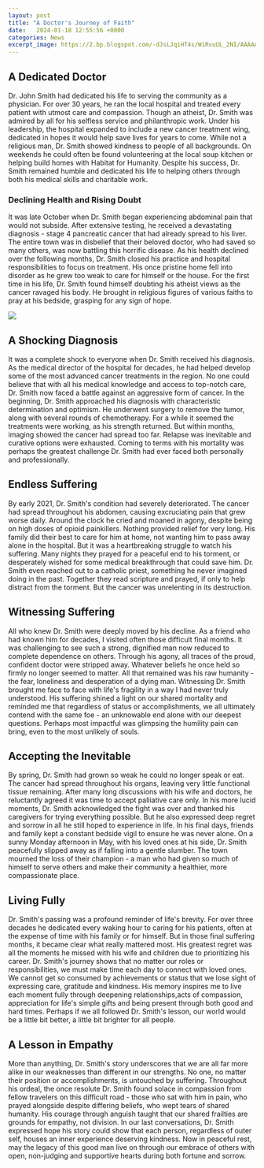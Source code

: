 ```yaml
---
layout: post
title: "A Doctor's Journey of Faith"
date:   2024-01-18 12:55:56 +0000
categories: News
excerpt_image: https://2.bp.blogspot.com/-dJsLJqiHT4s/WiRvuUL_2NI/AAAAAAAAgd4/Vt3kbMdKcE4YRLfZUzcmn6uVB4_u2KxgwCLcBGAs/s1600/Abrahams_Journey.gif
---
```

## A Dedicated Doctor 

Dr. John Smith had dedicated his life to serving the community as a physician. For over 30 years, he ran the local hospital and treated every patient with utmost care and compassion. Though an atheist, Dr. Smith was admired by all for his selfless service and philanthropic work. Under his leadership, the hospital expanded to include a new cancer treatment wing, dedicated in hopes it would help save lives for years to come. While not a religious man, Dr. Smith showed kindness to people of all backgrounds. On weekends he could often be found volunteering at the local soup kitchen or helping build homes with Habitat for Humanity. Despite his success, Dr. Smith remained humble and dedicated his life to helping others through both his medical skills and charitable work.

### Declining Health and Rising Doubt

It was late October when Dr. Smith began experiencing abdominal pain that would not subside. After extensive testing, he received a devastating diagnosis - stage 4 pancreatic cancer that had already spread to his liver. The entire town was in disbelief that their beloved doctor, who had saved so many others, was now battling this horrific disease. As his health declined over the following months, Dr. Smith closed his practice and hospital responsibilities to focus on treatment. His once pristine home fell into disorder as he grew too weak to care for himself or the house. For the first time in his life, Dr. Smith found himself doubting his atheist views as the cancer ravaged his body. He brought in religious figures of various faiths to pray at his bedside, grasping for any sign of hope. 


![](https://2.bp.blogspot.com/-dJsLJqiHT4s/WiRvuUL_2NI/AAAAAAAAgd4/Vt3kbMdKcE4YRLfZUzcmn6uVB4_u2KxgwCLcBGAs/s1600/Abrahams_Journey.gif)
## A Shocking Diagnosis

It was a complete shock to everyone when Dr. Smith received his diagnosis. As the medical director of the hospital for decades, he had helped develop some of the most advanced cancer treatments in the region. No one could believe that with all his medical knowledge and access to top-notch care, Dr. Smith now faced a battle against an aggressive form of cancer. In the beginning, Dr. Smith approached his diagnosis with characteristic determination and optimism. He underwent surgery to remove the tumor, along with several rounds of chemotherapy. For a while it seemed the treatments were working, as his strength returned. But within months, imaging showed the cancer had spread too far. Relapse was inevitable and curative options were exhausted. Coming to terms with his mortality was perhaps the greatest challenge Dr. Smith had ever faced both personally and professionally. 

## Endless Suffering

By early 2021, Dr. Smith's condition had severely deteriorated. The cancer had spread throughout his abdomen, causing excruciating pain that grew worse daily. Around the clock he cried and moaned in agony, despite being on high doses of opioid painkillers. Nothing provided relief for very long. His family did their best to care for him at home, not wanting him to pass away alone in the hospital. But it was a heartbreaking struggle to watch his suffering. Many nights they prayed for a peaceful end to his torment, or desperately wished for some medical breakthrough that could save him. Dr. Smith even reached out to a catholic priest, something he never imagined doing in the past. Together they read scripture and prayed, if only to help distract from the torment. But the cancer was unrelenting in its destruction.

## Witnessing Suffering  

All who knew Dr. Smith were deeply moved by his decline. As a friend who had known him for decades, I visited often those difficult final months. It was challenging to see such a strong, dignified man now reduced to complete dependence on others. Through his agony, all traces of the proud, confident doctor were stripped away. Whatever beliefs he once held so firmly no longer seemed to matter. All that remained was his raw humanity - the fear, loneliness and desperation of a dying man. Witnessing Dr. Smith brought me face to face with life's fragility in a way I had never truly understood. His suffering shined a light on our shared mortality and reminded me that regardless of status or accomplishments, we all ultimately contend with the same foe - an unknowable end alone with our deepest questions. Perhaps most impactful was glimpsing the humility pain can bring, even to the most unlikely of souls.

## Accepting the Inevitable

By spring, Dr. Smith had grown so weak he could no longer speak or eat. The cancer had spread throughout his organs, leaving very little functional tissue remaining. After many long discussions with his wife and doctors, he reluctantly agreed it was time to accept palliative care only. In his more lucid moments, Dr. Smith acknowledged the fight was over and thanked his caregivers for trying everything possible. But he also expressed deep regret and sorrow in all he still hoped to experience in life. In his final days, friends and family kept a constant bedside vigil to ensure he was never alone. On a sunny Monday afternoon in May, with his loved ones at his side, Dr. Smith peacefully slipped away as if falling into a gentle slumber. The town mourned the loss of their champion - a man who had given so much of himself to serve others and make their community a healthier, more compassionate place.

## Living Fully

Dr. Smith's passing was a profound reminder of life's brevity. For over three decades he dedicated every waking hour to caring for his patients, often at the expense of time with his family or for himself. But in those final suffering months, it became clear what really mattered most. His greatest regret was all the moments he missed with his wife and children due to prioritizing his career. Dr. Smith's journey shows that no matter our roles or responsibilities, we must make time each day to connect with loved ones. We cannot get so consumed by achievements or status that we lose sight of expressing care, gratitude and kindness. His memory inspires me to live each moment fully through deepening relationships,acts of compassion, appreciation for life's simple gifts and being present through both good and hard times. Perhaps if we all followed Dr. Smith's lesson, our world would be a little bit better, a little bit brighter for all people.

## A Lesson in Empathy  

More than anything, Dr. Smith's story underscores that we are all far more alike in our weaknesses than different in our strengths. No one, no matter their position or accomplishments, is untouched by suffering. Throughout his ordeal, the once resolute Dr. Smith found solace in compassion from fellow travelers on this difficult road - those who sat with him in pain, who prayed alongside despite differing beliefs, who wept tears of shared humanity. His courage through anguish taught that our shared frailties are grounds for empathy, not division. In our last conversations, Dr. Smith expressed hope his story could show that each person, regardless of outer self, houses an inner experience deserving kindness. Now in peaceful rest, may the legacy of this good man live on through our embrace of others with open, non-judging and supportive hearts during both fortune and sorrow.
